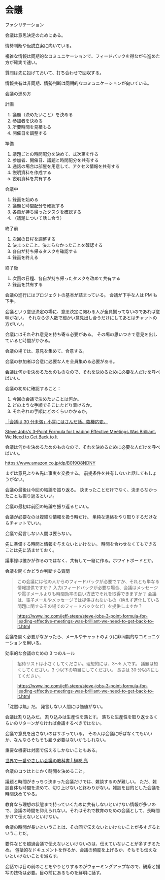 # 会議

ファシリテーション

会議は意思決定のためにある。

情勢判断や仮説立案に向いている。

複雑な情報は同期的なコミュニケーションで、フィードバックを得ながら進めた方が確実で速い。

質問は先に投げておいて、打ち合わせで回収する。

情報共有は非同期、情勢判断は同期的なコミュニケーションが向いている。

会議の進め方

計画

1. 議題（決めたいこと）を決める
2. 参加者を決める
3. 所要時間を見積もる
4. 開催日を調整する

準備

1. 議題ごとの時間配分を決めて、式次第を作る
2. 参加者、開催日、議題と時間配分を共有する
3. 通話の場合は部屋を用意して、アクセス情報を共有する
4. 説明資料を作成する
5. 説明資料を共有する

会議中

1. 録画を始める
2. 議題と時間配分を確認する
3. 各自が持ち帰ったタスクを確認する
4. （議題について話し合う）

終了前

1. 次回の日程を調整する
2. 決まったこと、決まらなかったことを確認する
3. 各自が持ち帰るタスクを確認する
4. 録画を終える

終了後

1. 次回の日程、各自が持ち帰ったタスクを改めて共有する
2. 録画を共有する

会議の進行にはプロジェクトの基本が詰まっている。
会議が下手な人は PM も下手。

会議という意思決定の場に、意思決定に関わる人が全員揃ってないのであれば意味がない。
それなら少人数で細かい意見出し合うだけにしてあとはチャットの方がいい。

会議にはそれぞれ意見を持ち寄る必要がある。
その場の思いつきで意見を出していると時間がかかる。

会議の場では、意見を集めて、合意する。

会議の参加者は合意に必要な人を全員集める必要がある。

会議は何かを決めるためのものなので、それを決めるために必要な人だけを呼べばいい。

会議の初めに確認すること：

1. 今回の会議で決めたいことは何か。
2. どのような手順でそこにたどり着けるか。
3. それぞれの手順にどのくらいかかるか。

[「会議は 30 分未満」小耳にはさんだ話。臨機応変。](https://qiita.com/kaizen_nagoya/items/55ab43e7f50434156ff4)

[Steve Jobs's 3-Point Formula for Leading Effective Meetings Was Brilliant. We Need to Get Back to It](https://www.inc.com/jeff-steen/steve-jobs-3-point-formula-for-leading-effective-meetings-was-brilliant-we-need-to-get-back-to-it.html)

会議は何かを決めるためのものなので、それを決めるために必要な人だけを呼べばいい。

https://www.amazon.co.jp/dp/B019O8NDNY

まずは意見よりも先に事実を交換する。
前提条件を共有しないと話してもしょうがない。

会議の最後は今回の結論を振り返る。
決まったことだけでなく、決まらなかったことも振り返るといい。

会議の最初は前回の結論を振り返るといい。

会議が必要なのは複雑な情報を扱う時だけ。
単純な連絡をやり取りするだけならチャットでいい。

会議で発言しない人間は要らない。

先に準備する時間と情報を与えないといけない。
時間を合わせなくてもできることは先に済ませておく。

議事録は誰かが作るのではなく、共有して一緒に作る。ホワイトボードとか。

会議を開くかどうか判断する質問

> この会議には他の人からのフィードバックが必要ですか、それとも単なる情報提供ですか？
> 入力/フィードバックが必要な場合、会議はメッセージや電子メールよりも時間効率の良い方法でそれを取得できますか？
> 会議は、電子メールやメッセージでは提供されないもの（絶えず進化している問題に関するその場でのフィードバックなど）を提供しますか？
>
> https://www.inc.com/jeff-steen/steve-jobs-3-point-formula-for-leading-effective-meetings-was-brilliant-we-need-to-get-back-to-it.html

会議を開く必要がなかったら、メールやチャットのように非同期的なコミュニケーションを用いる。

効率的な会議のための 3 つのルール

> 招待リストは小さくしてください。理想的には、3〜5 人です。
> 議題は短くしてください。3 つ以下の項目にしてください。
> 長さは 30 分以内にしてください。
>
> https://www.inc.com/jeff-steen/steve-jobs-3-point-formula-for-leading-effective-meetings-was-brilliant-we-need-to-get-back-to-it.html

「沈黙は無」だ。
発言しない人間には価値がない。

会議は割り込みだ。
割り込みは生産性を落とす。
落ちた生産性を取り返せるくらいのリターンがなければ会議するべきではない。

会議で意見を出さないのはサボっている。
その人は会議に呼ばなくてもいいか、なんならそもそも雇う必要はないかもしれない。

重要な機密は対面で伝えるしかないこともある。

[世界で一番やさしい会議の教科書 | 榊巻 亮](https://www.amazon.co.jp/dp/B019O8NDNY)

会議のコツはとにかく時間を決めること。

議題と時間がきっちり決まった会議だけでは、雑談するのが難しい。
ただ、雑談自体も時間を決めて、切り上げないと終わりがない。雑談を目的とした会議を時間決めてやる。

教育なら理想の状態まで持っていくために共有しないといけない情報が多いので、会議の時間を抑えられない。それはそれで教育のための会議として、長時間かけて伝えないといけない。

会議の時間が長いということは、その回で伝えないといけないことが多すぎるということだ。

要件などを超過会議で伝えないといけないのは、伝えていないことが多すぎるため。
包括的なドキュメントを作るか、会議の頻度を上げるか、そもそも伝えないといけないことを減らす。

会話では目の前のことをやりとりするのがウォーミングアップなので、観察と描写の技術は必要。目の前にあるものを鮮明に話す。
